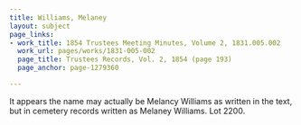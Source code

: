 ```yaml
---
title: Williams, Melaney
layout: subject
page_links:
- work_title: 1854 Trustees Meeting Minutes, Volume 2, 1831.005.002
  work_url: pages/works/1831-005-002
  page_title: Trustees Records, Vol. 2, 1854 (page 193)
  page_anchor: page-1279360

---
```

<p>It appears the name may actually be Melancy Williams as written in the text, but in cemetery records written as Melaney Williams. Lot 2200.</p>